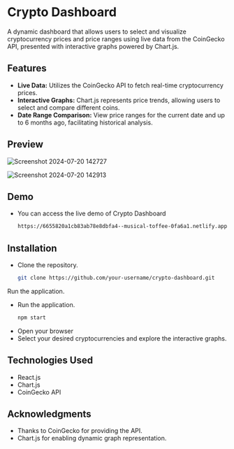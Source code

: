 # Crypto Dashboard

A dynamic dashboard that allows users to select and visualize cryptocurrency prices and price ranges using live data from the CoinGecko API, presented with interactive graphs powered by Chart.js.

## Features

- **Live Data:** Utilizes the CoinGecko API to fetch real-time cryptocurrency prices.
- **Interactive Graphs:** Chart.js represents price trends, allowing users to select and compare different coins.
- **Date Range Comparison:** View price ranges for the current date and up to 6 months ago, facilitating historical analysis.

## Preview
![Screenshot 2024-07-20 142727](https://github.com/user-attachments/assets/9b2cba80-d6c9-4bd4-8dec-0b89a694eccd)


![Screenshot 2024-07-20 142913](https://github.com/user-attachments/assets/10a6c318-61fb-4b90-98e3-5b09d3e03ec1)

## Demo

- You can access the live demo of Crypto Dashboard
   ```bash
   https://6655820a1cb83ab78e8dbfa4--musical-toffee-0fa6a1.netlify.app/

## Installation

- Clone the repository.
   ```bash
   git clone https://github.com/your-username/crypto-dashboard.git

Run the application.

- Run the application.
   ```bash
   npm start

- Open your browser
- Select your desired cryptocurrencies and explore the interactive graphs.

## Technologies Used
  - React.js
  - Chart.js
  - CoinGecko API
## Acknowledgments
  - Thanks to CoinGecko for providing the API.
  - Chart.js for enabling dynamic graph representation.

   
